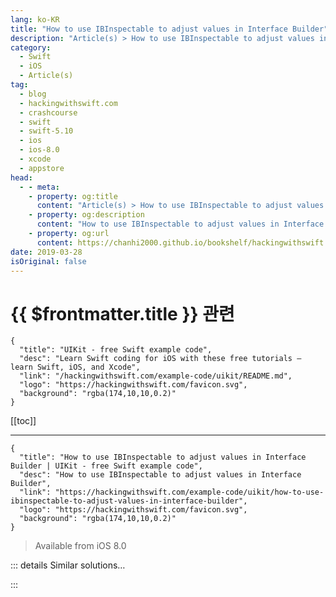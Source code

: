 ```yaml
---
lang: ko-KR
title: "How to use IBInspectable to adjust values in Interface Builder"
description: "Article(s) > How to use IBInspectable to adjust values in Interface Builder"
category:
  - Swift
  - iOS
  - Article(s)
tag: 
  - blog
  - hackingwithswift.com
  - crashcourse
  - swift
  - swift-5.10
  - ios
  - ios-8.0
  - xcode
  - appstore
head:
  - - meta:
    - property: og:title
      content: "Article(s) > How to use IBInspectable to adjust values in Interface Builder"
    - property: og:description
      content: "How to use IBInspectable to adjust values in Interface Builder"
    - property: og:url
      content: https://chanhi2000.github.io/bookshelf/hackingwithswift.com/example-code/uikit/how-to-use-ibinspectable-to-adjust-values-in-interface-builder.html
date: 2019-03-28
isOriginal: false
---
```


# {{ $frontmatter.title }} 관련

```component VPCard
{
  "title": "UIKit - free Swift example code",
  "desc": "Learn Swift coding for iOS with these free tutorials – learn Swift, iOS, and Xcode",
  "link": "/hackingwithswift.com/example-code/uikit/README.md",
  "logo": "https://hackingwithswift.com/favicon.svg",
  "background": "rgba(174,10,10,0.2)"
}
```

[[toc]]

---

```component VPCard
{
  "title": "How to use IBInspectable to adjust values in Interface Builder | UIKit - free Swift example code",
  "desc": "How to use IBInspectable to adjust values in Interface Builder",
  "link": "https://hackingwithswift.com/example-code/uikit/how-to-use-ibinspectable-to-adjust-values-in-interface-builder",
  "logo": "https://hackingwithswift.com/favicon.svg",
  "background": "rgba(174,10,10,0.2)"
}
```

> Available from iOS 8.0

<!-- TODO: 작성 -->

<!--
The `@IBInspectable` keyword lets you specify that some parts of a custom `UIView` subclass should be configurable inside Interface Builder. Only some kinds of values are supported (booleans, numbers, strings, points, rects, colors and images) but that ought to be enough for most purposes.

When your app is run, the values that were set in Interface Builder are automatically set, just like any other IB value. Neat, huh?

Here's an example that creates a `GradientView` class. This wraps the `CAGradientLayer` class up in a `UIView` that you can place anywhere in your app. Even better, thanks to `@IBInspectable` you can customize the colors in your gradient right inside IB. Add this class to your project now:

```swift
@IBDesignable class GradientView: UIView {
    @IBInspectable var startColor: UIColor = UIColor.white
    @IBInspectable var endColor: UIColor = UIColor.white

    override class var layerClass: AnyClass {
        return CAGradientLayer.self
    }

    override func layoutSubviews() {
        (layer as! CAGradientLayer).colors = [startColor.cgColor, endColor.cgColor]
    }
}
```

Now go to IB, drop a `UIView` on to your storyboard, then change its class to be `GradientView`. Once that's done, Xcode will compile your project automatically, and then inside the attributes inspector you'll see two color selectors for the start and end color.

::: note 

`@IBInspectable` frequently does not play nicely with type inference, which is why I've explicitly declared both the type (`UIColor`) and default value (`UIColor.white`).

:::

-->

::: details Similar solutions…

<!--
/example-code/uikit/how-to-draw-custom-views-in-interface-builder-using-ibdesignable">How to draw custom views in Interface Builder using IBDesignable 
/example-code/xcode/how-to-used-a-named-uicolor-in-code-and-interface-builder">How to used a named UIColor in code and Interface Builder 
/quick-start/swiftui/swiftui-vs-interface-builder-and-storyboards">SwiftUI vs Interface Builder and storyboards 
/example-code/xcode/how-to-lock-interface-builder-controls-to-stop-accidental-changes">How to lock Interface Builder controls to stop accidental changes 
/quick-start/swiftui/how-to-adjust-the-position-of-a-view-using-its-offset">How to adjust the position of a view using its offset</a>
-->

:::

